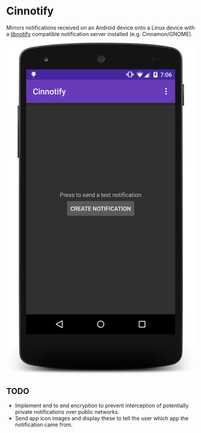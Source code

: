# Cinnotify
Mirrors notifications received on an Android device onto a Linux device with a [libnotify](https://developer.gnome.org/libnotify/) compatible notification server installed (e.g. Cinnamon/GNOME).

![Screenshot](https://github.com/SCOTPAUL/Cinnotify/raw/master/screenshot.png)

## TODO
- Implement end to end encryption to prevent interception of potentially private notifications over public networks.
- Send app icon images and display these to tell the user which app the notification came from.
